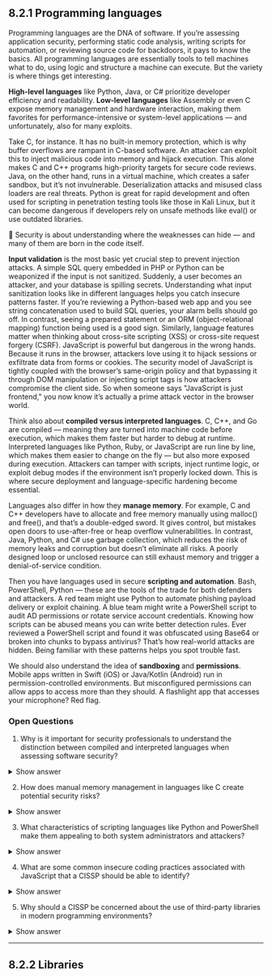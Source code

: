 ## 8.2.1 Programming languages ##

Programming languages are the DNA of software. If you’re assessing application security, performing static code analysis, writing scripts for automation, or reviewing source code for backdoors, it pays to know the basics. 
All programming languages are essentially tools to tell machines what to do, using logic and structure a machine can execute. But the variety is where things get interesting.

**High-level languages** like Python, Java, or C# prioritize developer efficiency and readability. 
**Low-level languages** like Assembly or even C expose memory management and hardware interaction, making them favorites for performance-intensive or system-level applications — and unfortunately, also for many exploits.

Take C, for instance. It has no built-in memory protection, which is why buffer overflows are rampant in C-based software. An attacker can exploit this to inject malicious code into memory and hijack execution. This alone makes C and C++ programs high-priority targets for secure code reviews. Java, on the other hand, runs in a virtual machine, which creates a safer sandbox, but it’s not invulnerable. Deserialization attacks and misused class loaders are real threats. Python is great for rapid development and often used for scripting in penetration testing tools like those in Kali Linux, but it can become dangerous if developers rely on unsafe methods like eval() or use outdated libraries.

:necktie: Security is about understanding where the weaknesses can hide — and many of them are born in the code itself.

**Input validation** is the most basic yet crucial step to prevent injection attacks. A simple SQL query embedded in PHP or Python can be weaponized if the input is not sanitized. Suddenly, a user becomes an attacker, and your database is spilling secrets. Understanding what input sanitization looks like in different languages helps you catch insecure patterns faster. If you’re reviewing a Python-based web app and you see string concatenation used to build SQL queries, your alarm bells should go off. In contrast, seeing a prepared statement or an ORM (object-relational mapping) function being used is a good sign. Similarly, language features matter when thinking about cross-site scripting (XSS) or cross-site request forgery (CSRF). JavaScript is powerful but dangerous in the wrong hands. Because it runs in the browser, attackers love using it to hijack sessions or exfiltrate data from forms or cookies. The security model of JavaScript is tightly coupled with the browser’s same-origin policy and that bypassing it through DOM manipulation or injecting script tags is how attackers compromise the client side. So when someone says "JavaScript is just frontend," you now know it’s actually a prime attack vector in the browser world.

Think also about **compiled versus interpreted languages**. C, C++, and Go are compiled — meaning they are turned into machine code before execution, which makes them faster but harder to debug at runtime. Interpreted languages like Python, Ruby, or JavaScript are run line by line, which makes them easier to change on the fly — but also more exposed during execution. Attackers can tamper with scripts, inject runtime logic, or exploit debug modes if the environment isn’t properly locked down. This is where secure deployment and language-specific hardening become essential. 

Languages also differ in how they **manage memory**. For example, C and C++ developers have to allocate and free memory manually using malloc() and free(), and that’s a double-edged sword. It gives control, but mistakes open doors to use-after-free or heap overflow vulnerabilities. In contrast, Java, Python, and C# use garbage collection, which reduces the risk of memory leaks and corruption but doesn’t eliminate all risks. A poorly designed loop or unclosed resource can still exhaust memory and trigger a denial-of-service condition.

Then you have languages used in secure **scripting and automation**. Bash, PowerShell, Python — these are the tools of the trade for both defenders and attackers. A red team might use Python to automate phishing payload delivery or exploit chaining. A blue team might write a PowerShell script to audit AD permissions or rotate service account credentials. Knowing how scripts can be abused means you can write better detection rules. Ever reviewed a PowerShell script and found it was obfuscated using Base64 or broken into chunks to bypass antivirus? That’s how real-world attacks are hidden. Being familiar with these patterns helps you spot trouble fast. 

We should also understand the idea of **sandboxing** and **permissions**. Mobile apps written in Swift (iOS) or Java/Kotlin (Android) run in permission-controlled environments. But misconfigured permissions can allow apps to access more than they should. A flashlight app that accesses your microphone? Red flag. 

### Open Questions ###

1. Why is it important for security professionals to understand the distinction between compiled and interpreted languages when assessing software security?

<details> <summary>Show answer</summary> Understanding whether a language is compiled or interpreted affects how software is deployed, secured, and attacked. Compiled languages may be less transparent but prone to lower-level memory issues, while interpreted languages are more dynamic and easier to reverse-engineer, making runtime inspection and exploitation more feasible. </details>

2. How does manual memory management in languages like C create potential security risks?

<details> <summary>Show answer</summary> Languages like C require developers to manage memory manually, which opens the door to vulnerabilities such as buffer overflows, heap corruption, and dangling pointers. These flaws are often exploited in remote code execution and privilege escalation attacks. </details>

3. What characteristics of scripting languages like Python and PowerShell make them appealing to both system administrators and attackers?

<details> <summary>Show answer</summary> Python and PowerShell offer rapid scripting capabilities, access to system-level commands, and integration with automation tools. Unfortunately, their flexibility and power also allow attackers to craft payloads, automate exploitation, and bypass traditional defenses using obfuscation and in-memory execution. </details>

4. What are some common insecure coding practices associated with JavaScript that a CISSP should be able to identify?

<details> <summary>Show answer</summary> JavaScript vulnerabilities often stem from poor input validation, unsafe DOM manipulation, and use of functions like eval() or innerHTML. These can lead to cross-site scripting (XSS), data leakage, and session hijacking, especially when web applications don't apply secure coding practices. </details>

5. Why should a CISSP be concerned about the use of third-party libraries in modern programming environments?

<details> <summary>Show answer</summary> Third-party libraries increase development speed but also expand the attack surface. Vulnerabilities or malicious code in libraries can compromise the entire application. CISSP professionals must promote the use of vetted components, dependency management tools, and software composition analysis to mitigate this risk. </details>

---

## 8.2.2 Libraries ##


